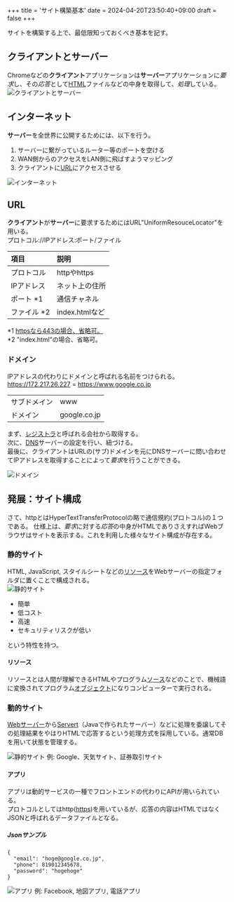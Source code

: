 +++
title = 'サイト構築基本'
date = 2024-04-20T23:50:40+09:00
draft = false
+++

サイトを構築する上で、最低限知っておくべき基本を記す。

## クライアントとサーバー
Chromeなどの**クライアント**アプリケーションは**サーバー**アプリケーションに*要求*し、その*応答*として[HTML](./markup.md#html)ファイルなどの中身を取得して、*処理*している。
![クライアントとサーバー](/images/web-basic/client-server.png)  

## インターネット
**サーバー**を全世界に公開するためには、以下を行う。
1. サーバーに繋がっているルーター等のポートを空ける
1. WAN側からのアクセスをLAN側に飛ばすようマッピング
1. クライアントに[URL](#url)にアクセスさせる  

![インターネット](/images/web-basic/internet.png)

## URL
**クライアント**が**サーバー**に要求するためにはURL"UniformResouceLocator"を用いる。  
プロトコル://IPアドレス:ポート/ファイル  

|項目|説明|
|:---|:---|
|プロトコル|httpやhttps|
|IPアドレス|ネット上の住所|
|ポート *1|通信チャネル|
|ファイル *2|index.htmlなど|

*1 [httpsなら443の場合、省略可。](https://ja.wikipedia.org/wiki/TCP%E3%82%84UDP%E3%81%AB%E3%81%8A%E3%81%91%E3%82%8B%E3%83%9D%E3%83%BC%E3%83%88%E7%95%AA%E5%8F%B7%E3%81%AE%E4%B8%80%E8%A6%A7)  
*2 "index.html"の場合、省略可。

### ドメイン
IPアドレスの代わりにドメインと呼ばれる名前をつけられる。
https://172.217.26.227 = https://www.google.co.jp

|||
|:---|:---|
|サブドメイン|www|
|ドメイン|google.co.jp|

まず、[レジストラ](https://ja.wikipedia.org/wiki/%E3%83%AC%E3%82%B8%E3%82%B9%E3%83%88%E3%83%A9)と呼ばれる会社から取得する。  
次に、[DNS](https://ja.wikipedia.org/wiki/Domain_Name_System)サーバーの設定を行い、紐づける。  
最後に、クライアントはURLの(サブ)ドメインを元にDNSサーバーに問い合わせてIPアドレスを取得することによって*要求*を行うことができる。

![ドメイン](/images/web-basic/domain.png)


## 発展：サイト構成
さて、httpとはHyperTextTransferProtocolの略で通信規約(プロトコル)の１つである。
仕様上は、*要求*に対する*応答*の中身がHTMLでありさえすればWebブラウザはサイトを表示する。これを利用した様々なサイト構成が存在する。

### 静的サイト
HTML, JavaScript, スタイルシートなどの[リソース](#リソース)をWebサーバーの指定フォルダに置くことで構成される。  
![静的サイト](/images/static-site.png)
- 簡単
- 低コスト
- 高速
- セキュリティリスクが低い   

という特性を持つ。

#### リソース
リソースとは人間が理解できるHTMLやプログラム[ソース](https://ja.wikipedia.org/wiki/%E3%82%BD%E3%83%BC%E3%82%B9%E3%82%B3%E3%83%BC%E3%83%89)などのことで、機械語に変換されてプログラム[オブジェクト](https://ja.wikipedia.org/wiki/%E3%82%AA%E3%83%96%E3%82%B8%E3%82%A7%E3%82%AF%E3%83%88%E3%83%95%E3%82%A1%E3%82%A4%E3%83%AB)になりコンピューターで実行される。

### 動的サイト
[Webサーバー](https://ja.wikipedia.org/wiki/Web%E3%82%B5%E3%83%BC%E3%83%90)から[Servert](https://ja.wikipedia.org/wiki/Java_Servlet)（Javaで作られたサーバー）などに処理を委譲してその処理結果をやはりHTMLで応答するという処理方式を採用している。通常DBを用いて状態を管理する。  

![静的サイト](/images/dynamic-site.png)
例: Google、天気サイト、証券取引サイト

#### アプリ
アプリは動的サービスの一種でフロントエンドの代わりにAPIが用いられている。  
プロトコルとしてはhttp([https](https://ja.wikipedia.org/wiki/HTTPS))を用いているが、応答の内容はHTMLではなくJSONと呼ばれるデータファイルとなる。
##### Jsonサンプル
```
{
  "email": "hoge@google.co.jp",
  "phone": 819012345678,
  "password": "hogehoge"
}
```
![アプリ](/images/app.png)
例: Facebook, 地図アプリ, 電話アプリ

